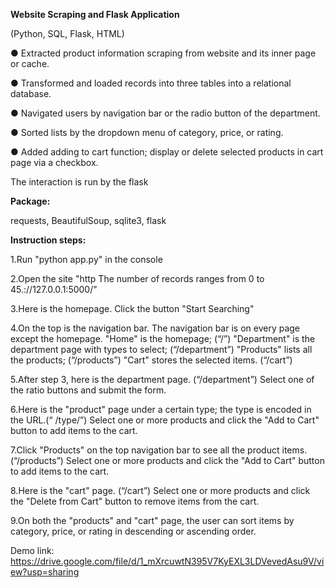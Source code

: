 **Website Scraping and Flask Application** 

(Python, SQL, Flask, HTML)

●	Extracted product information scraping from website and its inner page or cache.

●	Transformed and loaded records into three tables into a relational database. 

●	Navigated users by navigation bar or the radio button of the department. 

●	Sorted lists by the dropdown menu of category, price, or rating. 

●	Added adding to cart function; display or delete selected products in cart page via a checkbox. 





The interaction is run by the flask


**Package:**

requests, BeautifulSoup, sqlite3, flask


**Instruction steps:**

1.Run "python app.py" in the console

2.Open the site "http The number of records ranges from 0 to 45.://127.0.0.1:5000/"

3.Here is the homepage. Click the button "Start Searching"

4.On the top is the navigation bar. The navigation bar is on every page except the homepage.
    "Home" is the homepage; (“/”)
    "Department" is the department page with types to select; (“/department”)
    "Products" lists all the products; (“/products”)
    "Cart" stores the selected items. (“/cart”)

5.After step 3, here is the department page. (“/department”)
    Select one of the ratio buttons and submit the form.

6.Here is the "product" page under a certain type; the type is encoded in the URL.(“ /type/<type>”)
    Select one or more products and click the "Add to Cart" button to add items to the cart.

7.Click "Products" on the top navigation bar to see all the product items. (“/products”)
    Select one or more products and click the "Add to Cart" button to add items to the cart.

8.Here is the "cart" page. (“/cart”) 
    Select one or more products and click the "Delete from Cart" button to remove items from the cart.

9.On both the "products" and "cart" page, the user can sort items by category, price, or rating in descending or ascending order.


Demo link:
https://drive.google.com/file/d/1_mXrcuwtN395V7KyEXL3LDVevedAsu9V/view?usp=sharing

